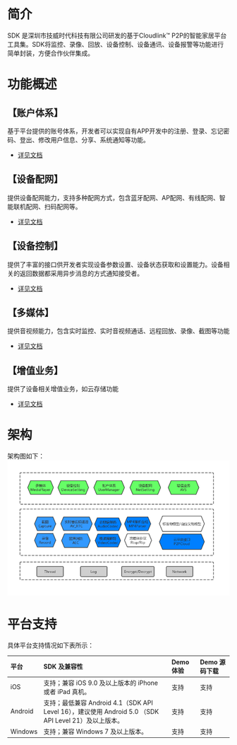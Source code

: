 # 简介
SDK 是深圳市技威时代科技有限公司研发的基于Cloudlink™ P2P的智能家居平台工具集。SDK将监控、录像、回放、设备控制、设备通讯、设备报警等功能进行简单封装，方便合作伙伴集成。 

# 功能概述

## 【账户体系】
基于平台提供的账号体系，开发者可以实现自有APP开发中的注册、登录、忘记密码、登出、修改用户信息、分享、系统通知等功能。 
- [详见文档](账户体系开发指南.md)

## 【设备配网】
提供设备配网能力，支持多种配网方式，包含蓝牙配网、AP配网、有线配网、智能联机配网、扫码配网等。
- [详见文档](设备配网开发指南.md)

## 【设备控制】
 提供了丰富的接口供开发者实现设备参数设置、设备状态获取和设置能力。设备相关的返回数据都采用异步消息的方式通知接受者。  
- [详见文档](设备控制开发指南.md)

## 【多媒体】
提供音视频能力，包含实时监控、实时音视频通话、远程回放、录像、截图等功能
- [详见文档](多媒体指南.md)

## 【增值业务】
提供了设备相关增值业务，如云存储功能
- [详见文档](增值业务开发指南.md)

# 架构
架构图如下：
![架构图](picture/SDK架构.png)

# 平台支持
具体平台支持情况如下表所示：

| 平台       | SDK 及兼容性                                                 | Demo 体验 | Demo 源码下载 |
| :--------- | :----------------------------------------------------------- | :-------- | :------------ |
| iOS        | 支持；兼容 iOS 9.0 及以上版本的 iPhone 或者 iPad 真机。      | 支持      | 支持          |
| Android    | 支持；最低兼容 Android 4.1（SDK API Level 16），建议使用 Android 5.0 （SDK API Level 21）及以上版本。 | 支持      | 支持          |
| Windows    | 支持；兼容 Windows 7 及以上版本。                            | 支持      | 支持          |
